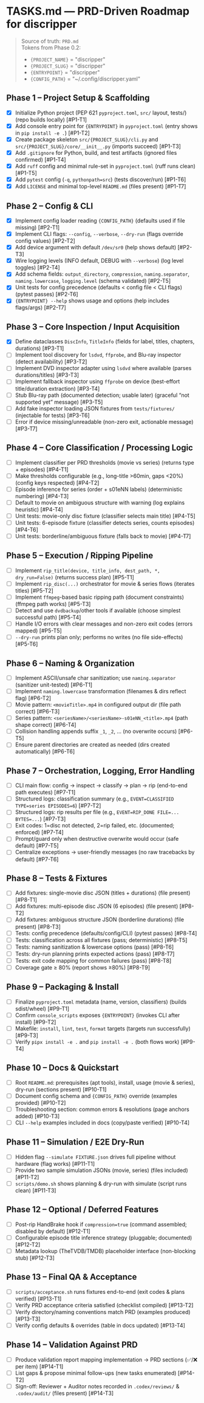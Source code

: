 # TASKS.md — PRD-Driven Roadmap for discripper

> Source of truth: `PRD.md`  
> Tokens from Phase 0.2:
> - `{PROJECT_NAME}` = "discripper"
> - `{PROJECT_SLUG}` = "discripper"
> - `{ENTRYPOINT}` = "discripper"
> - `{CONFIG_PATH}` = "~/.config/discripper.yaml"

## Phase 1 – Project Setup & Scaffolding
- [x] Initialize Python project (PEP 621 `pyproject.toml`, `src/` layout, tests/) (repo builds locally) [#P1-T1]
- [x] Add console entry point for `{ENTRYPOINT}` in `pyproject.toml` (entry shows in `pip install -e .`) [#P1-T2]
- [x] Create package skeleton `src/{PROJECT_SLUG}/cli.py` and `src/{PROJECT_SLUG}/core/__init__.py` (imports succeed) [#P1-T3]
- [x] Add `.gitignore` for Python, build, and test artifacts (ignored files confirmed) [#P1-T4]
- [x] Add `ruff` config and minimal rule-set in `pyproject.toml` (ruff runs clean) [#P1-T5]
- [x] Add `pytest` config (`-q`, `pythonpath=src`) (tests discover/run) [#P1-T6]
- [x] Add `LICENSE` and minimal top-level `README.md` (files present) [#P1-T7]

## Phase 2 – Config & CLI
- [x] Implement config loader reading `{CONFIG_PATH}` (defaults used if file missing) [#P2-T1]
- [x] Implement CLI flags: `--config`, `--verbose`, `--dry-run` (flags override config values) [#P2-T2]
- [x] Add device argument with default `/dev/sr0` (help shows default) [#P2-T3]
- [x] Wire logging levels (INFO default, DEBUG with `--verbose`) (log level toggles) [#P2-T4]
- [x] Add schema fields: `output_directory`, `compression`, `naming.separator`, `naming.lowercase`, `logging.level` (schema validated) [#P2-T5]
- [x] Unit tests for config precedence (defaults < config file < CLI flags) (pytest passes) [#P2-T6]
- [x] `{ENTRYPOINT} --help` shows usage and options (help includes flags/args) [#P2-T7]

## Phase 3 – Core Inspection / Input Acquisition
- [x] Define dataclasses `DiscInfo`, `TitleInfo` (fields for label, titles, chapters, durations) [#P3-T1]
- [ ] Implement tool discovery for `lsdvd`, `ffprobe`, and Blu-ray inspector (detect availability) [#P3-T2]
- [ ] Implement DVD inspector adapter using `lsdvd` where available (parses durations/titles) [#P3-T3]
- [ ] Implement fallback inspector using `ffprobe` on device (best-effort title/duration extraction) [#P3-T4]
- [ ] Stub Blu-ray path (documented detection; usable later) (graceful “not supported yet” message) [#P3-T5]
- [ ] Add fake inspector loading JSON fixtures from `tests/fixtures/` (injectable for tests) [#P3-T6]
- [ ] Error if device missing/unreadable (non-zero exit, actionable message) [#P3-T7]

## Phase 4 – Core Classification / Processing Logic
- [ ] Implement classifier per PRD thresholds (movie vs series) (returns type + episodes) [#P4-T1]
- [ ] Make thresholds configurable (e.g., long-title >60min, gaps <20%) (config keys respected) [#P4-T2]
- [ ] Episode inference for series (order + s01eNN labels) (deterministic numbering) [#P4-T3]
- [ ] Default to movie on ambiguous structure with warning (log explains heuristic) [#P4-T4]
- [ ] Unit tests: movie-only disc fixture (classifier selects main title) [#P4-T5]
- [ ] Unit tests: 6-episode fixture (classifier detects series, counts episodes) [#P4-T6]
- [ ] Unit tests: borderline/ambiguous fixture (falls back to movie) [#P4-T7]

## Phase 5 – Execution / Ripping Pipeline
- [ ] Implement `rip_title(device, title_info, dest_path, *, dry_run=False)` (returns success plan) [#P5-T1]
- [ ] Implement `rip_disc(...)` orchestrator for movie & series flows (iterates titles) [#P5-T2]
- [ ] Implement `ffmpeg`-based basic ripping path (document constraints) (ffmpeg path works) [#P5-T3]
- [ ] Detect and use `dvdbackup`/other tools if available (choose simplest successful path) [#P5-T4]
- [ ] Handle I/O errors with clear messages and non-zero exit codes (errors mapped) [#P5-T5]
- [ ] `--dry-run` prints plan only; performs no writes (no file side-effects) [#P5-T6]

## Phase 6 – Naming & Organization
- [ ] Implement ASCII/unsafe char sanitization; use `naming.separator` (sanitizer unit-tested) [#P6-T1]
- [ ] Implement `naming.lowercase` transformation (filenames & dirs reflect flag) [#P6-T2]
- [ ] Movie pattern: `<movieTitle>.mp4` in configured output dir (file path correct) [#P6-T3]
- [ ] Series pattern: `<seriesName>/<seriesName>-s01eNN_<title>.mp4` (path shape correct) [#P6-T4]
- [ ] Collision handling appends suffix `_1`, `_2`, … (no overwrite occurs) [#P6-T5]
- [ ] Ensure parent directories are created as needed (dirs created automatically) [#P6-T6]

## Phase 7 – Orchestration, Logging, Error Handling
- [ ] CLI main flow: config → inspect → classify → plan → rip (end-to-end path executes) [#P7-T1]
- [ ] Structured logs: classification summary (e.g., `EVENT=CLASSIFIED TYPE=series EPISODES=6`) [#P7-T2]
- [ ] Structured logs: rip results per file (e.g., `EVENT=RIP_DONE FILE=... BYTES=...`) [#P7-T3]
- [ ] Exit codes: 1=disc not detected, 2=rip failed, etc. (documented; enforced) [#P7-T4]
- [ ] Prompt/guard only when destructive overwrite would occur (safe default) [#P7-T5]
- [ ] Centralize exceptions → user-friendly messages (no raw tracebacks by default) [#P7-T6]

## Phase 8 – Tests & Fixtures
- [ ] Add fixtures: single-movie disc JSON (titles + durations) (file present) [#P8-T1]
- [ ] Add fixtures: multi-episode disc JSON (6 episodes) (file present) [#P8-T2]
- [ ] Add fixtures: ambiguous structure JSON (borderline durations) (file present) [#P8-T3]
- [ ] Tests: config precedence (defaults/config/CLI) (pytest passes) [#P8-T4]
- [ ] Tests: classification across all fixtures (pass; deterministic) [#P8-T5]
- [ ] Tests: naming sanitization & lowercase options (pass) [#P8-T6]
- [ ] Tests: dry-run planning prints expected actions (pass) [#P8-T7]
- [ ] Tests: exit code mapping for common failures (pass) [#P8-T8]
- [ ] Coverage gate ≥ 80% (report shows ≥80%) [#P8-T9]

## Phase 9 – Packaging & Install
- [ ] Finalize `pyproject.toml` metadata (name, version, classifiers) (builds sdist/wheel) [#P9-T1]
- [ ] Confirm `console_scripts` exposes `{ENTRYPOINT}` (invokes CLI after install) [#P9-T2]
- [ ] Makefile: `install`, `lint`, `test`, `format` targets (targets run successfully) [#P9-T3]
- [ ] Verify `pipx install -e .` and `pip install -e .` (both flows work) [#P9-T4]

## Phase 10 – Docs & Quickstart
- [ ] Root `README.md`: prerequisites (apt tools), install, usage (movie & series), dry-run (sections present) [#P10-T1]
- [ ] Document config schema and `{CONFIG_PATH}` override (examples provided) [#P10-T2]
- [ ] Troubleshooting section: common errors & resolutions (page anchors added) [#P10-T3]
- [ ] CLI `--help` examples included in docs (copy/paste verified) [#P10-T4]

## Phase 11 – Simulation / E2E Dry-Run
- [ ] Hidden flag `--simulate FIXTURE.json` drives full pipeline without hardware (flag works) [#P11-T1]
- [ ] Provide two sample simulation JSONs (movie, series) (files included) [#P11-T2]
- [ ] `scripts/demo.sh` shows planning & dry-run with simulate (script runs clean) [#P11-T3]

## Phase 12 – Optional / Deferred Features
- [ ] Post-rip HandBrake hook if `compression=true` (command assembled; disabled by default) [#P12-T1]
- [ ] Configurable episode title inference strategy (pluggable; documented) [#P12-T2]
- [ ] Metadata lookup (TheTVDB/TMDB) placeholder interface (non-blocking stub) [#P12-T3]

## Phase 13 – Final QA & Acceptance
- [ ] `scripts/acceptance.sh` runs fixtures end-to-end (exit codes & plans verified) [#P13-T1]
- [ ] Verify PRD acceptance criteria satisfied (checklist compiled) [#P13-T2]
- [ ] Verify directory/naming conventions match PRD (examples produced) [#P13-T3]
- [ ] Verify config defaults & overrides (table in docs updated) [#P13-T4]

## Phase 14 – Validation Against PRD
- [ ] Produce validation report mapping implementation → PRD sections (✅/❌ per item) [#P14-T1]
- [ ] List gaps & propose minimal follow-ups (new tasks enumerated) [#P14-T2]
- [ ] Sign-off: Reviewer + Auditor notes recorded in `.codex/reviews/` & `.codex/audit/` (files present) [#P14-T3]
